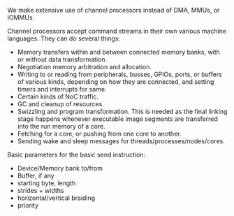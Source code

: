 We make extensive use of channel processors instead of DMA, MMUs, or IOMMUs.

Channel processors accept command streams in their own various machine languages. They can do several things:
- Memory transfers within and between connected memory banks, with or without data transformation.
- Negotiation memory arbitration and allocation.
- Writing to or reading from peripherals, busses, GPIOs, ports, or buffers of various kinds, depending on how they are connected, and setting timers and interrupts for same.
- Certain kinds of NoC traffic.
- GC and cleanup of resources.
- Swizzling and program transformation. This is needed as the final linking stage happens whenever executable image segments are transferred into
  the run memory of a core.
- Fetching for a core, or pushing from one core to another.
- Sending wake and sleep messages for threads/processes/nodes/cores.


Basic parameters for the basic send instruction:
- Device/Memory bank to/from
- Buffer, if any
- starting byte, length
- strides + widths
- horizontal/vertical braiding
- priority
